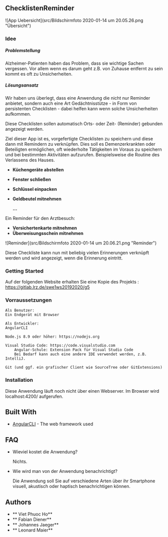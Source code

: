 ## ChecklistenReminder

![App Uebersicht](src/Bildschirmfoto 2020-01-14 um 20.05.26.png "Übersicht")

### Idee

##### Problemstellung

Alzheimer-Patienten haben das Problem, dass sie wichtige Sachen vergessen. Vor allem wenn es darum geht z.B. von Zuhause entfernt zu sein kommt es oft zu Unsicherheiten.

##### Lösungsansatz

Wir haben uns überlegt, dass eine Anwendung die nicht nur Reminder anbietet, sondern auch eine Art Gedächtnisstütze - in Form von persistenten Checklisten - dabei helfen kann wenn solche Unsicherheiten aufkommen.

Diese Checklisten sollen automatisch Orts- oder Zeit- (Reminder) gebunden angezeigt werden.  

Ziel dieser App ist es, vorgefertigte Checklisten zu speichern und diese dann mit Remindern zu verknüpfen. Dies soll es Demenzerkrankten oder Beteiligten ermöglichen, oft wiederholte Tätigkeiten im Voraus zu speichern und bei bestimmten Aktivitäten aufzurufen. 
Beispielsweise die Routine des Verlassens des Hauses.

* **Küchengeräte abstellen**
* **Fenster schließen**
* **Schlüssel einpacken**
* **Geldbeutel mitnehmen**

  **...**
	
Ein Reminder für den Arztbesuch:
* **Versichertenkarte mitnehmen**
* **Überweisungsschein mitnehmen**

![Reminder](src/Bildschirmfoto 2020-01-14 um 20.06.21.png "Reminder")
	
Diese Checkliste kann nun mit beliebig vielen Erinnerungen verknüpft werden und wird angezeigt, wenn die Erinnerung eintritt.


### Getting Started

Auf der folgenden Website erhalten Sie eine Kopie des Projekts : https://gitlab.lrz.de/swe1ws20192020/g5


### Vorraussetzungen
	Als Benutzer:
	Ein Endgerät mit Browser
	
	Als Entwickler:
	AngularCLI

    Node.js 8.9 oder höher: https://nodejs.org

    Visual Studio Code: https://code.visualstudio.com
        Angular-Schule: Extension Pack für Visual Studio Code
        Bei Bedarf kann auch eine andere IDE verwendet werden, z.B. IntelliJ.
    
	Git (und ggf. ein grafischer Client wie SourceTree oder GitExtensions)




### Installation

Diese Anwendung läuft noch nicht über einen Webserver. 
Im Browser wird localhost:4200/ aufgerufen.


## Built With

* [AngularCLI](https://cli.angular.io/) - The web framework used

## FAQ

* Wieviel kostet die Anwendung? 

  Nichts.
  
* Wie wird man von der Anwendung benachrichtigt?

  Die Anwendung soll Sie auf verschiedene Arten über ihr Smartphone visuell, akustisch oder haptisch benachrichtigen können.
## Authors

* ** Viet Phuoc Ho**
* ** Fabian Diener**
* ** Johannes Jaeger**
* ** Leonard Maier**
